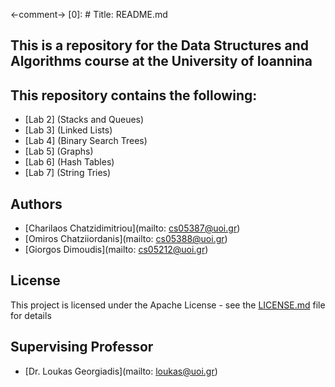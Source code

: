 <-comment-> [0]: # Title: README.md

## This is a repository for the Data Structures and Algorithms course at the University of Ioannina

## This repository contains the following:

- [Lab 2] (Stacks and Queues)
- [Lab 3] (Linked Lists)
- [Lab 4] (Binary Search Trees)
- [Lab 5] (Graphs)
- [Lab 6] (Hash Tables)
- [Lab 7] (String Tries)
## Authors

- [Charilaos Chatzidimitriou](mailto: cs05387@uoi.gr)
- [Omiros Chatziiordanis](mailto: cs05388@uoi.gr)
- [Giorgos Dimoudis](mailto: cs05212@uoi.gr)

## License

This project is licensed under the Apache License - see the [LICENSE.md](LICENSE.md) file for details

## Supervising Professor

- [Dr. Loukas Georgiadis](mailto: loukas@uoi.gr)
